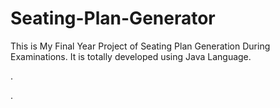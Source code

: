 # Seating-Plan-Generator

This is My Final Year Project of Seating Plan Generation During Examinations. It is totally developed using Java Language.












.









































































































































































































































































.






































